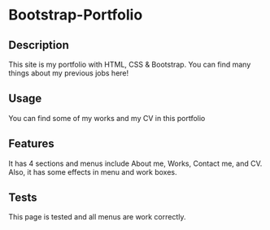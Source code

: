 # Bootstrap-Portfolio

## Description

This site is my portfolio with HTML, CSS & Bootstrap. You can find many things about my previous jobs here!


## Usage

You can find some of my works and my CV in this portfolio


## Features

It has 4 sections and menus include About me, Works, Contact me, and CV. Also, it has some effects in menu and work boxes.

## Tests

This page is tested and all menus are work correctly.
